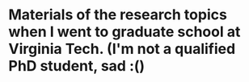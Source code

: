 # Materials of the research topics when I went to graduate school at Virginia Tech. (I'm not a qualified PhD student, sad :()
